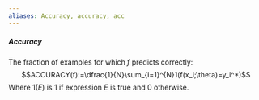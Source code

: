 ```yaml
---
aliases: Accuracy, accuracy, acc
---
```

##### Accuracy
The fraction of examples for which $f$ predicts correctly:$$ACCURACY(f):=\dfrac{1}{N}\sum_{i=1}^{N}1(f(x_i;\theta)=y_i^*)$$Where $1$$(E)$ is $1$ if expression $E$ is true and $0$ otherwise. 